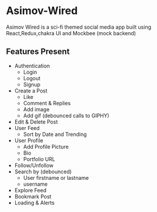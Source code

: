 # Asimov-Wired

Asimov Wired is a sci-fi themed social media app built using React,Redux,chakra UI and Mockbee (mock backend)

## Features Present

- Authentication
  - Login
  - Logout
  - Signup
- Create a Post
  - Like
  - Comment & Replies
  - Add image
  - Add gif (debounced calls to GIPHY)
- Edit & Delete Post
- User Feed
  - Sort by Date and Trending
- User Profile
  - Add Profile Picture
  - Bio
  - Portfolio URL
- Follow/Unfollow
- Search by (debounced)
  - User firstname or lastname
  - username
- Explore Feed
- Bookmark Post
- Loading & Alerts
